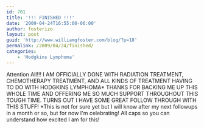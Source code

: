 ```yaml
---
id: 701
title: '!!! FINISHED !!!'
date: '2009-04-24T16:55:00-06:00'
author: fosterizo
layout: post
guid: 'http://www.williamgfoster.com/blog/?p=18'
permalink: /2009/04/24/finished/
categories:
    - 'Hodgkins Lymphoma'
---
```


Attention All!!!
I AM OFFICIALLY DONE WITH RADIATION TREATMENT, CHEMOTHERAPY TREATMENT, AND ALL KINDS OF TREATMENT HAVING TO DO WITH HODGKINS LYMPHOMA*
THANKS FOR BACKING ME UP THIS WHOLE TIME AND OFFERING ME SO MUCH SUPPORT THROUGHOUT THIS TOUGH TIME.
TURNS OUT I HAVE SOME GREAT FOLLOW THROUGH WITH THIS STUFF!
*This is not for sure yet but I will know after my next followups in a month or so, but for now I'm celebrating!
All caps so you can understand how excited I am for this!